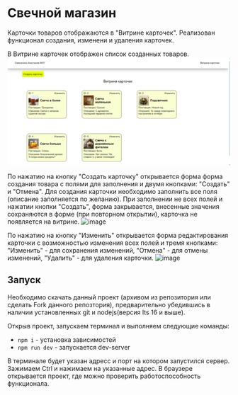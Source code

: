 # Свечной магазин

Карточки товаров отображаются в "Витрине карточек".
Реализован функционал создания, изменени и удаления карточек.

В Витрине карточек отображен список созданных товаров.
![image](https://github.com/SmekAna/WebProg2023/blob/task4/task4/task4/assets/1.jpg?raw=true)

По нажатию на кнопку "Создать карточку" открывается форма форма создания товара с полями для заполнения и двумя кнопками: "Создать" и "Отмена". Для создания карточки необходимо заполнить все поля (описание заполняется по желанию). При заполнении не всех полей и нажатии кнопки "Создать", форма закрывается, внесенные значения сохраняются в форме (при повторном открытии), карточка не появляется на витрине.
![image](.\assets\2.png)

По нажатию на кнопку "Изменить" открывается форма редактирования карточки с возможностью изменения всех полей и тремя кнопками: "Изменить" - для сохранения изменений, "Отмена" - для отмены изменений, "Удалить" - для удаления карточки.
![image](.\assets\3.png)

## Запуск

Необходимо скачать данный проект (архивом из репозитория или сделать Fork данного репозтория), предварительно убедившись в наличии установленных git и nodejs(версия lts 16 и выше).

Открыв проект, запускаем терминал и выполняем следующие команды:

- `npm i` - установка зависимостей
- `npm run dev` - запускается dev-server

В терминале будет указан адресс и порт на котором запустился сервер. Зажимаем Ctrl и нажимаем на указанные адрес.
В браузере открывается проект, где можно проверить работоспособность функционала.
